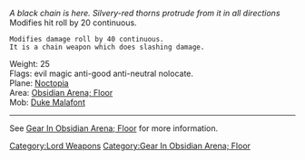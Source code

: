 *A black chain is here. Silvery-red thorns protrude from it in all
directions*  
Modifies hit roll by 20 continuous.

`Modifies damage roll by 40 continuous.`  
`It is a chain weapon which does slashing damage.`

Weight: 25  
Flags: evil magic anti-good anti-neutral nolocate.  
Plane: [Noctopia](:Category:Noctopia.md "wikilink")  
Area: [Obsidian Arena;
Floor](:Category:Obsidian_Arena;_Floor.md "wikilink")  
Mob: [Duke Malafont](Duke_Malafont "wikilink")

------------------------------------------------------------------------

See [Gear In Obsidian Arena;
Floor](:Category:Gear_In_Obsidian_Arena;_Floor.md "wikilink") for more
information.

[Category:Lord Weapons](Category:Lord_Weapons "wikilink") [Category:Gear
In Obsidian Arena;
Floor](Category:Gear_In_Obsidian_Arena;_Floor "wikilink")

